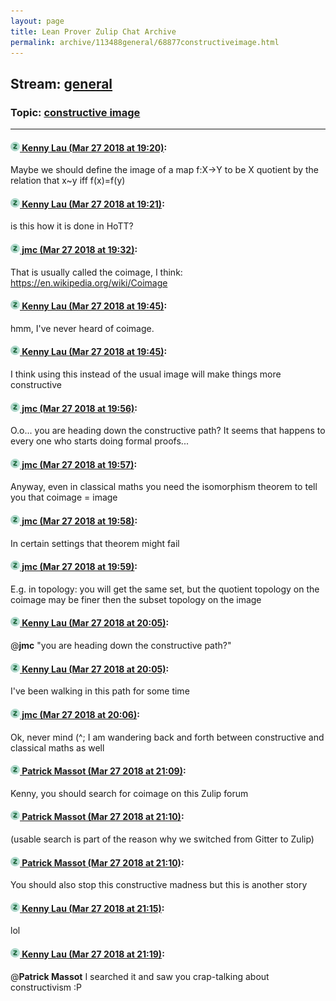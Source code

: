 ```yaml
---
layout: page
title: Lean Prover Zulip Chat Archive 
permalink: archive/113488general/68877constructiveimage.html
---
```


## Stream: [general](index.html)
### Topic: [constructive image](68877constructiveimage.html)

---

#### [![Click to go to Zulip](../../assets/img/zulip2.png) Kenny Lau (Mar 27 2018 at 19:20)](https://leanprover.zulipchat.com/#narrow/stream/113488-general/topic/constructive%20image/near/124280837):
Maybe we should define the image of a map f:X->Y to be X quotient by the relation that x~y iff f(x)=f(y)

#### [![Click to go to Zulip](../../assets/img/zulip2.png) Kenny Lau (Mar 27 2018 at 19:21)](https://leanprover.zulipchat.com/#narrow/stream/113488-general/topic/constructive%20image/near/124280848):
is this how it is done in HoTT?

#### [![Click to go to Zulip](../../assets/img/zulip2.png) jmc (Mar 27 2018 at 19:32)](https://leanprover.zulipchat.com/#narrow/stream/113488-general/topic/constructive%20image/near/124281324):
That is usually called the coimage, I think: https://en.wikipedia.org/wiki/Coimage

#### [![Click to go to Zulip](../../assets/img/zulip2.png) Kenny Lau (Mar 27 2018 at 19:45)](https://leanprover.zulipchat.com/#narrow/stream/113488-general/topic/constructive%20image/near/124281847):
hmm, I've never heard of coimage.

#### [![Click to go to Zulip](../../assets/img/zulip2.png) Kenny Lau (Mar 27 2018 at 19:45)](https://leanprover.zulipchat.com/#narrow/stream/113488-general/topic/constructive%20image/near/124281852):
I think using this instead of the usual image will make things more constructive

#### [![Click to go to Zulip](../../assets/img/zulip2.png) jmc (Mar 27 2018 at 19:56)](https://leanprover.zulipchat.com/#narrow/stream/113488-general/topic/constructive%20image/near/124282326):
O.o... you are heading down the constructive path? It seems that happens to every one who starts doing formal proofs...

#### [![Click to go to Zulip](../../assets/img/zulip2.png) jmc (Mar 27 2018 at 19:57)](https://leanprover.zulipchat.com/#narrow/stream/113488-general/topic/constructive%20image/near/124282343):
Anyway, even in classical maths you need the isomorphism theorem to tell you that coimage = image

#### [![Click to go to Zulip](../../assets/img/zulip2.png) jmc (Mar 27 2018 at 19:58)](https://leanprover.zulipchat.com/#narrow/stream/113488-general/topic/constructive%20image/near/124282402):
In certain settings that theorem might fail

#### [![Click to go to Zulip](../../assets/img/zulip2.png) jmc (Mar 27 2018 at 19:59)](https://leanprover.zulipchat.com/#narrow/stream/113488-general/topic/constructive%20image/near/124282428):
E.g. in topology: you will get the same set, but the quotient topology on the coimage may be finer then the subset topology on the image

#### [![Click to go to Zulip](../../assets/img/zulip2.png) Kenny Lau (Mar 27 2018 at 20:05)](https://leanprover.zulipchat.com/#narrow/stream/113488-general/topic/constructive%20image/near/124282660):
@**jmc** "you are heading down the constructive path?"

#### [![Click to go to Zulip](../../assets/img/zulip2.png) Kenny Lau (Mar 27 2018 at 20:05)](https://leanprover.zulipchat.com/#narrow/stream/113488-general/topic/constructive%20image/near/124282669):
I've been walking in this path for some time

#### [![Click to go to Zulip](../../assets/img/zulip2.png) jmc (Mar 27 2018 at 20:06)](https://leanprover.zulipchat.com/#narrow/stream/113488-general/topic/constructive%20image/near/124282734):
Ok, never mind (^; I am wandering back and forth between constructive and classical maths as well

#### [![Click to go to Zulip](../../assets/img/zulip2.png) Patrick Massot (Mar 27 2018 at 21:09)](https://leanprover.zulipchat.com/#narrow/stream/113488-general/topic/constructive%20image/near/124285270):
Kenny, you should search for coimage on this Zulip forum

#### [![Click to go to Zulip](../../assets/img/zulip2.png) Patrick Massot (Mar 27 2018 at 21:10)](https://leanprover.zulipchat.com/#narrow/stream/113488-general/topic/constructive%20image/near/124285326):
(usable search is part of the reason why we switched from Gitter to Zulip)

#### [![Click to go to Zulip](../../assets/img/zulip2.png) Patrick Massot (Mar 27 2018 at 21:10)](https://leanprover.zulipchat.com/#narrow/stream/113488-general/topic/constructive%20image/near/124285335):
You should also stop this constructive madness but this is another story

#### [![Click to go to Zulip](../../assets/img/zulip2.png) Kenny Lau (Mar 27 2018 at 21:15)](https://leanprover.zulipchat.com/#narrow/stream/113488-general/topic/constructive%20image/near/124285475):
lol

#### [![Click to go to Zulip](../../assets/img/zulip2.png) Kenny Lau (Mar 27 2018 at 21:19)](https://leanprover.zulipchat.com/#narrow/stream/113488-general/topic/constructive%20image/near/124285605):
@**Patrick Massot** I searched it and saw you crap-talking about constructivism :P

